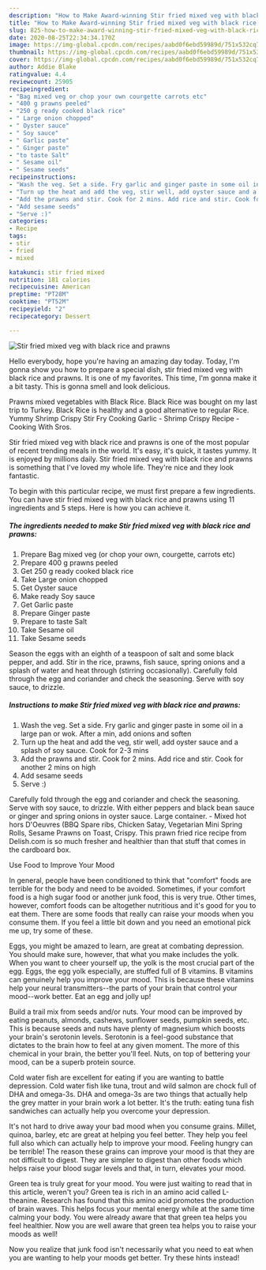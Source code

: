 ```yaml
---
description: "How to Make Award-winning Stir fried mixed veg with black rice and prawns"
title: "How to Make Award-winning Stir fried mixed veg with black rice and prawns"
slug: 825-how-to-make-award-winning-stir-fried-mixed-veg-with-black-rice-and-prawns
date: 2020-08-25T22:34:34.170Z
image: https://img-global.cpcdn.com/recipes/aabd0f6ebd59989d/751x532cq70/stir-fried-mixed-veg-with-black-rice-and-prawns-recipe-main-photo.jpg
thumbnail: https://img-global.cpcdn.com/recipes/aabd0f6ebd59989d/751x532cq70/stir-fried-mixed-veg-with-black-rice-and-prawns-recipe-main-photo.jpg
cover: https://img-global.cpcdn.com/recipes/aabd0f6ebd59989d/751x532cq70/stir-fried-mixed-veg-with-black-rice-and-prawns-recipe-main-photo.jpg
author: Addie Blake
ratingvalue: 4.4
reviewcount: 25905
recipeingredient:
- "Bag mixed veg or chop your own courgette carrots etc"
- "400 g prawns peeled"
- "250 g ready cooked black rice"
- " Large onion chopped"
- " Oyster sauce"
- " Soy sauce"
- " Garlic paste"
- " Ginger paste"
- "to taste Salt"
- " Sesame oil"
- " Sesame seeds"
recipeinstructions:
- "Wash the veg. Set a side. Fry garlic and ginger paste in some oil in a large pan or wok. After a min, add onions and soften"
- "Turn up the heat and add the veg, stir well, add oyster sauce and a splash of soy sauce. Cook for 2-3 mins"
- "Add the prawns and stir. Cook for 2 mins. Add rice and stir. Cook for another 2 mins on high"
- "Add sesame seeds"
- "Serve :)"
categories:
- Recipe
tags:
- stir
- fried
- mixed

katakunci: stir fried mixed 
nutrition: 181 calories
recipecuisine: American
preptime: "PT28M"
cooktime: "PT52M"
recipeyield: "2"
recipecategory: Dessert

---
```



![Stir fried mixed veg with black rice and prawns](https://img-global.cpcdn.com/recipes/aabd0f6ebd59989d/751x532cq70/stir-fried-mixed-veg-with-black-rice-and-prawns-recipe-main-photo.jpg)

Hello everybody, hope you're having an amazing day today. Today, I'm gonna show you how to prepare a special dish, stir fried mixed veg with black rice and prawns. It is one of my favorites. This time, I'm gonna make it a bit tasty. This is gonna smell and look delicious.

Prawns mixed vegetables with Black Rice. Black Rice was bought on my last trip to Turkey. Black Rice is healthy and a good alternative to regular Rice. Yummy Shrimp Crispy Stir Fry Cooking Garlic - Shrimp Crispy Recipe - Cooking With Sros.

Stir fried mixed veg with black rice and prawns is one of the most popular of recent trending meals in the world. It's easy, it's quick, it tastes yummy. It is enjoyed by millions daily. Stir fried mixed veg with black rice and prawns is something that I've loved my whole life. They're nice and they look fantastic.


To begin with this particular recipe, we must first prepare a few ingredients. You can have stir fried mixed veg with black rice and prawns using 11 ingredients and 5 steps. Here is how you can achieve it.

<!--inarticleads1-->

##### The ingredients needed to make Stir fried mixed veg with black rice and prawns:

1. Prepare Bag mixed veg (or chop your own, courgette, carrots etc)
1. Prepare 400 g prawns peeled
1. Get 250 g ready cooked black rice
1. Take  Large onion chopped
1. Get  Oyster sauce
1. Make ready  Soy sauce
1. Get  Garlic paste
1. Prepare  Ginger paste
1. Prepare to taste Salt
1. Take  Sesame oil
1. Take  Sesame seeds


Season the eggs with an eighth of a teaspoon of salt and some black pepper, and add. Stir in the rice, prawns, fish sauce, spring onions and a splash of water and heat through (stirring occasionally). Carefully fold through the egg and coriander and check the seasoning. Serve with soy sauce, to drizzle. 

<!--inarticleads2-->

##### Instructions to make Stir fried mixed veg with black rice and prawns:

1. Wash the veg. Set a side. Fry garlic and ginger paste in some oil in a large pan or wok. After a min, add onions and soften
1. Turn up the heat and add the veg, stir well, add oyster sauce and a splash of soy sauce. Cook for 2-3 mins
1. Add the prawns and stir. Cook for 2 mins. Add rice and stir. Cook for another 2 mins on high
1. Add sesame seeds
1. Serve :)


Carefully fold through the egg and coriander and check the seasoning. Serve with soy sauce, to drizzle. With either peppers and black bean sauce or ginger and spring onions in oyster sauce. Large container. - Mixed hot hors D&#39;Oeuvres (BBQ Spare ribs, Chicken Satay, Vegetarian Mini Spring Rolls, Sesame Prawns on Toast, Crispy. This prawn fried rice recipe from Delish.com is so much fresher and healthier than that stuff that comes in the cardboard box. 

Use Food to Improve Your Mood


In general, people have been conditioned to think that "comfort" foods are terrible for the body and need to be avoided. Sometimes, if your comfort food is a high sugar food or another junk food, this is very true. Other times, however, comfort foods can be altogether nutritious and it's good for you to eat them. There are some foods that really can raise your moods when you consume them. If you feel a little bit down and you need an emotional pick me up, try some of these.

Eggs, you might be amazed to learn, are great at combating depression. You should make sure, however, that what you make includes the yolk. When you want to cheer yourself up, the yolk is the most crucial part of the egg. Eggs, the egg yolk especially, are stuffed full of B vitamins. B vitamins can genuinely help you improve your mood. This is because these vitamins help your neural transmitters--the parts of your brain that control your mood--work better. Eat an egg and jolly up!

Build a trail mix from seeds and/or nuts. Your mood can be improved by eating peanuts, almonds, cashews, sunflower seeds, pumpkin seeds, etc. This is because seeds and nuts have plenty of magnesium which boosts your brain's serotonin levels. Serotonin is a feel-good substance that dictates to the brain how to feel at any given moment. The more of this chemical in your brain, the better you'll feel. Nuts, on top of bettering your mood, can be a superb protein source.

Cold water fish are excellent for eating if you are wanting to battle depression. Cold water fish like tuna, trout and wild salmon are chock full of DHA and omega-3s. DHA and omega-3s are two things that actually help the grey matter in your brain work a lot better. It's the truth: eating tuna fish sandwiches can actually help you overcome your depression. 

It's not hard to drive away your bad mood when you consume grains. Millet, quinoa, barley, etc are great at helping you feel better. They help you feel full also which can actually help to improve your mood. Feeling hungry can be terrible! The reason these grains can improve your mood is that they are not difficult to digest. They are simpler to digest than other foods which helps raise your blood sugar levels and that, in turn, elevates your mood.

Green tea is truly great for your mood. You were just waiting to read that in this article, weren't you? Green tea is rich in an amino acid called L-theanine. Research has found that this amino acid promotes the production of brain waves. This helps focus your mental energy while at the same time calming your body. You were already aware that that green tea helps you feel healthier. Now you are well aware that green tea helps you to raise your moods as well!

Now you realize that junk food isn't necessarily what you need to eat when you are wanting to help your moods get better. Try  these hints  instead!

